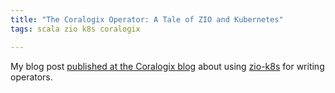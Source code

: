 ```yaml
---
title: "The Coralogix Operator: A Tale of ZIO and Kubernetes"
tags: scala zio k8s coralogix

---
```


My blog post [published at the Coralogix blog](https://coralogix.com/blog/the-coralogix-operator-a-tale-of-zio-and-kubernetes/) about using [zio-k8s](https://coralogix.github.io/zio-k8s/) for writing operators.

